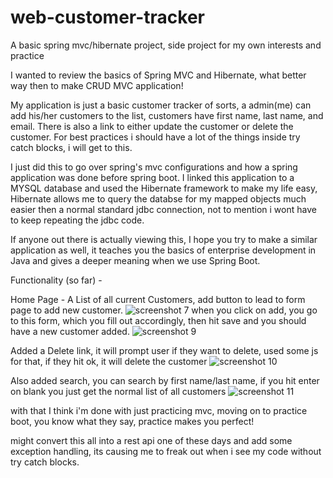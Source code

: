 # web-customer-tracker
A basic spring mvc/hibernate project, side project for my own interests and practice

I wanted to review the basics of Spring MVC and Hibernate, what better way then to make CRUD MVC application!

My application is just a basic customer tracker of sorts, a admin(me) can add his/her customers to the list, customers have first name, 
last name, and email. There is also a link to either update the customer or delete the customer. For best practices i should have a lot of the things inside try catch blocks, i will get to this.

I just did this to go over spring's mvc configurations and how a spring application was done before spring boot. I linked this application 
to a MYSQL database and used the Hibernate framework to make my life easy, Hibernate allows me to query the databse for my mapped objects much 
easier then a normal standard jdbc connection, not to mention i wont have to keep repeating the jdbc code. 

If anyone out there is actually viewing this, I hope you try to make a similar application as well, it teaches you the 
basics of enterprise development in Java and gives a deeper meaning when we use Spring Boot.

Functionality (so far) - 

Home Page - A List of all current Customers, add button to lead to form page to add new customer.
![screenshot 7](https://user-images.githubusercontent.com/16232033/39972973-0ff1ac5c-56e7-11e8-806c-b828f62ebf03.png)
when you click on add, you go to this form, which you fill out accordingly, then hit save and you should have a new customer added.
![screenshot 9](https://user-images.githubusercontent.com/16232033/39972974-1438b652-56e7-11e8-933a-93298d7d7a8b.png)

Added a Delete link, it will prompt user if they want to delete, used some js for that, if they hit ok, it will delete the customer
![screenshot 10](https://user-images.githubusercontent.com/16232033/40034705-19806d18-57cc-11e8-9acd-b56191866d96.png)

Also added search, you can search by first name/last name, if you hit enter on blank you just get the normal list of all customers
![screenshot 11](https://user-images.githubusercontent.com/16232033/40034706-198c691a-57cc-11e8-95a5-a4e59b08f3b8.png)

with that I think i'm done with just practicing mvc, moving on to practice boot, you know what they say, practice makes you perfect!

might convert this all into a rest api one of these days and add some exception handling, its causing me to freak out when i see my code without try catch blocks.
